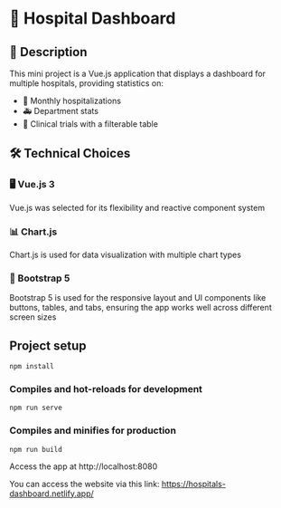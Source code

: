 # 🏥 Hospital Dashboard

## 📄 Description
This mini project is a Vue.js application that displays a dashboard for multiple hospitals, providing statistics on:
- 🏨 Monthly hospitalizations
- 🚑 Department stats
- 🔬 Clinical trials with a filterable table

## 🛠️ Technical Choices

### 🖥️ Vue.js 3
Vue.js was selected for its flexibility and reactive component system

### 📊 Chart.js
Chart.js is used for data visualization with multiple chart types

### 🎨 Bootstrap 5
Bootstrap 5 is used for the responsive layout and UI components like buttons, tables, and tabs, ensuring the app works well across different screen sizes


## Project setup
```
npm install
```

### Compiles and hot-reloads for development
```
npm run serve
```

### Compiles and minifies for production
```
npm run build
```

Access the app at http://localhost:8080

You can access the website via this link: https://hospitals-dashboard.netlify.app/